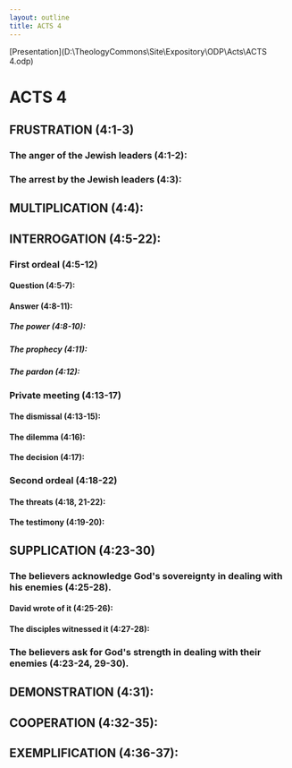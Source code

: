 ```yaml
---
layout: outline
title: ACTS 4
---
```

[Presentation](D:\TheologyCommons\Site\Expository\ODP\Acts\ACTS 4.odp)
# ACTS 4 
## FRUSTRATION (4:1-3) 
###  The anger of the Jewish leaders (4:1-2): 
###  The arrest by the Jewish leaders (4:3): 
## MULTIPLICATION (4:4): 
## INTERROGATION (4:5-22): 
###  First ordeal (4:5-12) 
####  Question (4:5-7): 
####  Answer (4:8-11): 
#####  The power (4:8-10): 
#####  The prophecy (4:11): 
#####  The pardon (4:12): 
###  Private meeting (4:13-17) 
####  The dismissal (4:13-15): 
####  The dilemma (4:16): 
####  The decision (4:17): 
###  Second ordeal (4:18-22) 
####  The threats (4:18, 21-22): 
####  The testimony (4:19-20): 
## SUPPLICATION (4:23-30) 
###  The believers acknowledge God\'s sovereignty in dealing with his enemies (4:25-28). 
####  David wrote of it (4:25-26): 
####  The disciples witnessed it (4:27-28): 
###  The believers ask for God\'s strength in dealing with their enemies (4:23-24, 29-30). 
## DEMONSTRATION (4:31): 
## COOPERATION (4:32-35): 
## EXEMPLIFICATION (4:36-37): 
